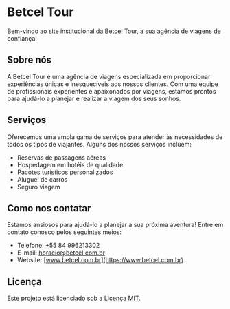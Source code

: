 # Betcel Tour

Bem-vindo ao site institucional da Betcel Tour, a sua agência de viagens de confiança!

## Sobre nós

A Betcel Tour é uma agência de viagens especializada em proporcionar experiências únicas e inesquecíveis aos nossos clientes. Com uma equipe de profissionais experientes e apaixonados por viagens, estamos prontos para ajudá-lo a planejar e realizar a viagem dos seus sonhos.

## Serviços

Oferecemos uma ampla gama de serviços para atender às necessidades de todos os tipos de viajantes. Alguns dos nossos serviços incluem:

- Reservas de passagens aéreas
- Hospedagem em hotéis de qualidade
- Pacotes turísticos personalizados
- Aluguel de carros
- Seguro viagem

## Como nos contatar

Estamos ansiosos para ajudá-lo a planejar a sua próxima aventura! Entre em contato conosco pelos seguintes meios:

- Telefone: +55 84 996213302
- E-mail: horacio@betcel.com.br
- Website: [www.betcel.com.br](https://www.betcel.com.br)

## Licença

Este projeto está licenciado sob a [Licença MIT](LICENSE).

